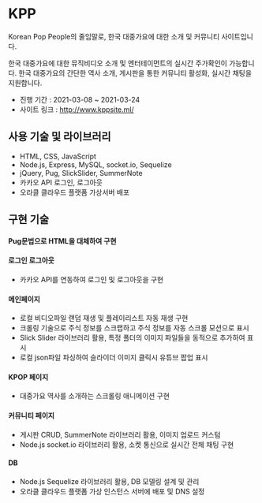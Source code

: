 # KPP
Korean Pop People의 줄임말로, 한국 대중가요에 대한 소개 및 커뮤니티 사이트입니다.

한국 대중가요에 대한 뮤직비디오 소개 및 엔터테이먼트의 실시간 주가확인이 가능합니다. 한국 대중가요의 간단한 역사 소개, 게시판을 통한 커뮤니티 활성화, 실시간 채팅을 지원합니다.

- 진행 기간 : 2021-03-08 ~ 2021-03-24
- 사이트 링크 : http://www.kppsite.ml/

## 사용 기술 및 라이브러리
- HTML, CSS, JavaScript
- Node.js, Express, MySQL, socket.io, Sequelize
- jQuery, Pug, SlickSlider, SummerNote
- 카카오 API 로그인, 로그아웃
- 오라클 클라우드 플랫폼 가상서버 배포

## 구현 기술
#### **Pug문법**으로 HTML을 대체하여 구현
#### **로그인 로그아웃**
- 카카오 API를 연동하여 로그인 및 로그아웃을 구현
#### **메인페이지** 
- 로컬 비디오파일 랜덤 재생 및 플레이리스트 자동 재생 구현
- 크롤링 기술으로 주식 정보를 스크랩하고 주식 정보를 자동 스크롤 모션으로 표시
- Slick Slider 라이브러리 활용, 특정 폴더의 이미지 파일들을 동적으로 추가하여 표시
- 로컬 json파일 파싱하여 슬라이더 이미지 클릭시 유튜브 팝업 표시
#### **KPOP 페이지**
- 대중가요 역사를 소개하는 스크롤링 애니메이션 구현
#### **커뮤니티 페이지**
- 게시판 CRUD, SummerNote 라이브러리 활용, 이미지 업로드 커스텀
- Node.js socket.io 라이브러리 활용, 소켓 통신으로 실시간 전체 채팅 구현
#### **DB**
- Node.js Sequelize 라이브러리 활용, DB 모델링 설계 및 관리
- 오라클 클라우드 플랫폼 가상 인스턴스 서버에 배포 및 DNS 설정
